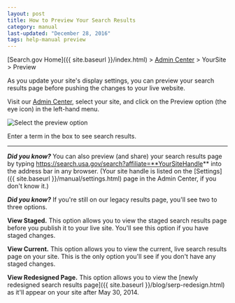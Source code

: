 ```yaml
---
layout: post
title: How to Preview Your Search Results
category: manual
last-updated: "December 28, 2016"
tags: help-manual preview
---
```


[Search.gov Home]({{ site.baseurl }}/index.html) > [Admin Center](https://search.usa.gov/sites/) > YourSite > Preview

As you update your site's display settings, you can preview your search results page before pushing the changes to your live website.

Visit our [Admin Center](https://search.usa.gov/sites/), select your site, and click on the Preview option (the eye icon) in the left-hand menu.

![Select the preview option](https://d3qcdigd1fhos0.cloudfront.net/blog/img/preview-nav.png)

Enter a term in the box to see search results.

---

***Did you know?*** You can also preview (and share) your search results page by typing https://search.usa.gov/search?affiliate=**YourSiteHandle** into the address bar in any browser. (Your site handle is listed on the [Settings]({{ site.baseurl }}/manual/settings.html) page in the Admin Center, if you don't know it.)

***Did you know?*** If you're still on our legacy results page, you'll see two to three options.

**View Staged.** This option allows you to view the staged search results page before you publish it to your live site. You'll see this option if you have staged changes.

**View Current.** This option allows you to view the current, live search results page on your site. This is the only option you'll see if you don't have any staged changes.

**View Redesigned Page.** This option allows you to view the [newly redesigned search results page]({{ site.baseurl }}/blog/serp-redesign.html) as it'll appear on your site after May 30, 2014.
